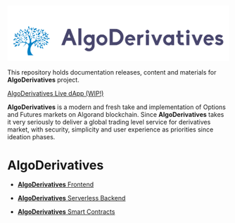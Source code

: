 ![AlgoDerivatives](/images/algoderivatives_logotype.png)

This repository holds documentation releases, content and materials for **AlgoDerivatives** project.

[AlgoDerivatives Live dApp (WIP!)](https://algoderivatives.io)

**AlgoDerivatives** is a modern and fresh take and implementation of Options and Futures markets on Algorand blockchain. Since **AlgoDerivatives** takes it very seriously to deliver a global trading level service for derivatives market, with security, simplicity and user experience as priorities since ideation phases.

# AlgoDerivatives

- [**AlgoDerivatives** Frontend](https://github.com/AlgoDerivatives/algo-derivatives-frontend#readme)
  
- [**AlgoDerivatives** Serverless Backend](https://github.com/AlgoDerivatives/algo-derivatives-backend/blob/main/README.md)
  
- [**AlgoDerivatives** Smart Contracts](https://github.com/AlgoDerivatives/algo-derivatives-smart-contracts/blob/main/README.md)



